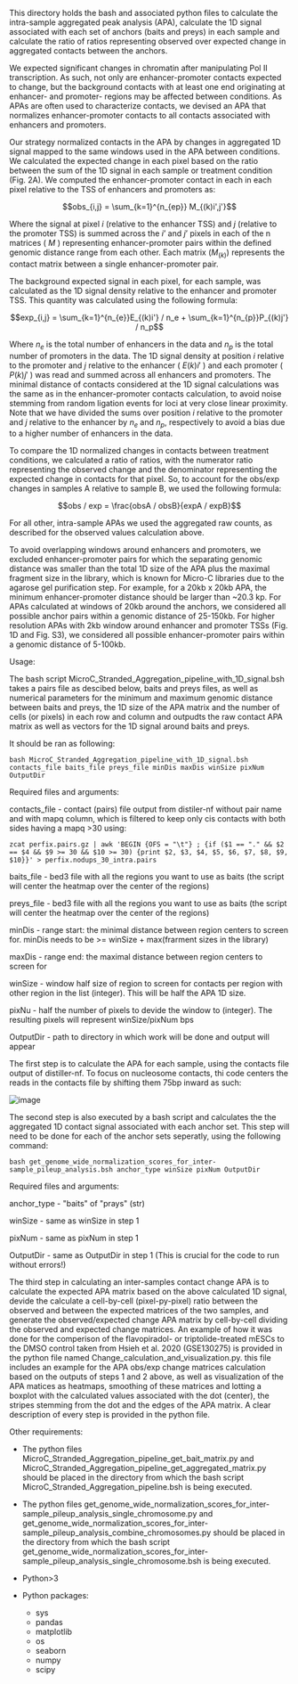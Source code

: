 This directory holds the bash and associated python files to calculate the intra-sample aggregated peak analysis (APA),
calculate the 1D signal associated with each set of anchors (baits and preys) in each sample and calculate the ratio
of ratios representing observed over expected change in aggregated contacts between the anchors.

We expected significant changes in chromatin after manipulating Pol II transcription. As such, not only are enhancer-promoter contacts expected to change, but the background contacts with at least one end originating at enhancer- and promoter- regions may be affected between conditions. As APAs are often used to characterize contacts, we devised an APA that normalizes enhancer-promoter contacts to all contacts associated with enhancers and promoters.

Our strategy normalized contacts in the APA by changes in aggregated 1D signal mapped to the same windows used in the APA between conditions. We calculated the expected change in each pixel based on the ratio between the sum of the 1D signal in each sample or treatment condition (Fig. 2A). We computed the enhancer-promoter contact in each  in each pixel relative to the TSS of enhancers and promoters as:

$$obs_{i,j} = \sum_{k=1}^{n_{ep}} M_{(k)i',j'}$$

Where the signal at pixel $i$ (relative to the enhancer TSS) and $j$ (relative to the promoter TSS) is summed across the $i’$ and $j’$ pixels in each of the n matrices ( $M$ ) representing enhancer-promoter pairs within the defined genomic distance range from each other. Each matrix $(M_{(k)})$ represents the contact matrix between a single enhancer-promoter pair.

The background expected signal in each pixel, for each sample, was calculated as the 1D signal density relative to the enhancer and promoter TSS. This quantity was calculated using the following formula:

$$exp_{i,j} = \sum_{k=1}^{n_{e}}E_{(k)i'} / n_e + \sum_{k=1}^{n_{p}}P_{(k)j'} / n_p$$

Where $n_e$ is the total number of enhancers in the data and $n_p$ is the total number of promoters in the data. The 1D signal density at position $i$ relative to the promoter and $j$ relative to the enhancer ( $E(k)i'$ ) and each  promoter ( $P(k)j'$ ) was read and summed across all enhancers and promoters. The minimal distance of contacts considered at the 1D signal calculations was the same as in the enhancer-promoter contacts calculation, to avoid noise stemming from random ligation events for loci at very close linear proximity. Note that we have divided the sums over position $i$ relative to the promoter and $j$ relative to the enhancer by $n_e$ and $n_p$, respectively to avoid a bias due to a higher number of enhancers in the data. 


To compare the 1D normalized changes in contacts between treatment conditions, we calculated a ratio of ratios, with the numerator ratio representing the observed change and the denominator representing the expected change in contacts for that pixel. So, to account for the obs/exp changes in samples A relative to sample B, we used the following formula:

$$obs / exp = \frac{obsA / obsB}{expA / expB}$$

For all other, intra-sample APAs we used the aggregated raw counts, as described for the observed values calculation above. 

To avoid overlapping windows around enhancers and promoters, we excluded enhancer-promoter pairs for which the separating genomic distance was smaller than the total 1D size of the APA plus the maximal fragment size in the library, which is known for Micro-C libraries due to the agarose gel purification step. For example, for a 20kb x 20kb APA, the minimum enhancer-promoter distance should be larger than ~20.3 kp. For APAs calculated at windows of 20kb around the anchors, we considered all possible anchor pairs within a genomic distance of 25-150kb. For higher resolution APAs with 2kb window around enhancer and promoter TSSs (Fig. 1D and Fig. S3), we considered all possible enhancer-promoter pairs within a genomic distance of 5-100kb.



Usage:

The bash script MicroC_Stranded_Aggregation_pipeline_with_1D_signal.bsh takes a pairs file as descibed below, baits and preys files, as well as numerical parameters for the minimum and maximum genomic distance between baits and preys, the 1D size of the APA matrix and the number of cells (or pixels) in each row and column and outpudts the raw contact APA matrix as well as vectors for the 1D signal around baits and preys.  

It should be ran as following:

    bash MicroC_Stranded_Aggregation_pipeline_with_1D_signal.bsh contacts_file baits_file preys_file minDis maxDis winSize pixNum OutputDir

Required files and arguments:

contacts_file - contact (pairs) file output from distiler-nf without pair name and with mapq column, which is filtered to keep only cis contacts with both sides having a mapq >30 using:

    zcat perfix.pairs.gz | awk 'BEGIN {OFS = "\t"} ; {if ($1 == "." && $2 == $4 && $9 >= 30 && $10 >= 30) {print $2, $3, $4, $5, $6, $7, $8, $9, $10}}' > perfix.nodups_30_intra.pairs

baits_file - bed3 file with all the regions you want to use as baits (the script will center the heatmap over the center of the regions)

preys_file - bed3 file with all the regions you want to use as baits (the script will center the heatmap over the center of the regions)

minDis - range start: the minimal distance between region centers to screen for. minDis needs to be >= winSize + max(frarment sizes in the library)

maxDis -  range end: the maximal distance between region centers to screen for

winSize - window half size of region to screen for contacts per region with other region in the list (integer). This will be half the APA 1D size.

pixNu - half the number of pixels to devide the window to (integer). The resulting pixels will represent winSize/pixNum bps

OutputDir - path to directory in which work will be done and output will appear

The first step is to calculate the APA for each sample, using the contacts file output of distiller-nf. To focus on
nucleosome contacts, thi code centers the reads in the contacts file by shifting them 75bp inward as such:

 ![image](https://user-images.githubusercontent.com/47452349/187545681-095b5e4c-fc92-4491-9ec7-06a3790b757e.png)



The second step is also executed by a bash script and calculates the the aggregated 1D contact signal associated with each anchor set.
This step will need to be done for each of the anchor sets seperatly, using the following command:

    bash get_genome_wide_normalization_scores_for_inter-sample_pileup_analysis.bsh anchor_type winSize pixNum OutputDir
    
Required files and arguments:

anchor_type - "baits" of "prays" (str)

winSize - same as winSize in step 1

pixNum - same as pixNum in step 1

OutputDir - same as OutputDir in step 1 (This is crucial for the code to run without errors!)

The third step in calculating an inter-samples contact change APA is to calculate the expected APA matrix based on the above calculated 1D signal,
devide the calculate a cell-by-cell (pixel-py-pixel) ratio between the observed and between the expected matrices of the two samples, and generate
the observed/expected change APA matrix by cell-by-cell dividing the observed and expected change matrices. An example of how it was done for the 
comperison of the flavopiradol- or triptolide-treated mESCs to the DMSO control taken from Hsieh et al. 2020 (GSE130275) is provided in the python
file named Change_calculation_and_visualization.py. this file includes an example for the APA obs/exp change matrices calculation based on the outputs
of steps 1 and 2 above, as well as visualization of the APA matices as heatmaps, smoothing of these matrices and lotting a boxplot with the calculated
values associated with the dot (center), the stripes stemming from the dot and the edges of the APA matrix. A clear description of every step is provided
in the python file.


Other requirements:

* The python files MicroC_Stranded_Aggregation_pipeline_get_bait_matrix.py and MicroC_Stranded_Aggregation_pipeline_get_aggregated_matrix.py should be placed in the directory from which the bash script MicroC_Stranded_Aggregation_pipeline.bsh is being executed.

* The python files get_genome_wide_normalization_scores_for_inter-sample_pileup_analysis_single_chromosome.py and get_genome_wide_normalization_scores_for_inter-sample_pileup_analysis_combine_chromosomes.py should be placed in the directory from which the bash script get_genome_wide_normalization_scores_for_inter-sample_pileup_analysis_single_chromosome.bsh is being executed.

* Python>3

* Python packages:
  * sys
  * pandas
  * matplotlib
  * os
  * seaborn
  * numpy
  * scipy
